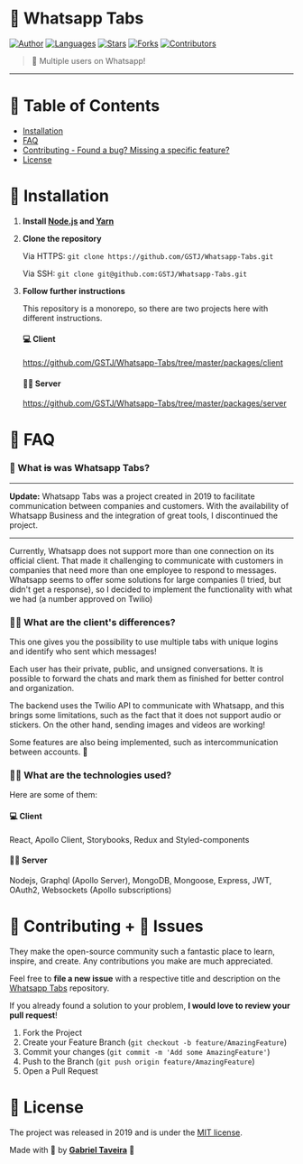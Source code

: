 # 💬 Whatsapp Tabs

[![Author](https://img.shields.io/badge/author-GSTJ-F2C702?style=flat-square)](https://github.com/GSTJ)
[![Languages](https://img.shields.io/github/languages/count/GSTJ/Whatsapp-Tabs?color=%23F2C702&style=flat-square)](#)
[![Stars](https://img.shields.io/github/stars/GSTJ/Whatsapp-Tabs?color=F2C702&style=flat-square)](https://github.com/GSTJ/Whatsapp-Tabs/stargazers)
[![Forks](https://img.shields.io/github/forks/GSTJ/Whatsapp-Tabs?color=%23F2C702&style=flat-square)](https://github.com/GSTJ/Whatsapp-Tabs/network/members)
[![Contributors](https://img.shields.io/github/contributors/GSTJ/Whatsapp-Tabs?color=F2C702&style=flat-square)](https://github.com/GSTJ/Whatsapp-Tabs/graphs/contributors)

> 🎉 Multiple users on Whatsapp!

--- ---

# :pushpin: Table of Contents

* [Installation](#construction_worker-installation)
* [FAQ](#postbox-faq)
* [Contributing - Found a bug? Missing a specific feature?](#tada-contributing--bug-issues)
* [License](#closed_book-license)

# :construction_worker: Installation

1. **Install [Node.js](https://nodejs.org/en/download/) and [Yarn](https://yarnpkg.com/)**

2. **Clone the repository**

   Via HTTPS: `git clone https://github.com/GSTJ/Whatsapp-Tabs.git`

   Via SSH: `git clone git@github.com:GSTJ/Whatsapp-Tabs.git`

3. **Follow further instructions**

    This repository is a monorepo, so there are two projects here with different instructions.

    #### 💻 Client

    https://github.com/GSTJ/Whatsapp-Tabs/tree/master/packages/client

    #### 👨‍💻 Server

    https://github.com/GSTJ/Whatsapp-Tabs/tree/master/packages/server

# :postbox: FAQ

### 🙋‍ What ~~is~~ was Whatsapp Tabs?

--- ---
**Update:** Whatsapp Tabs was a project created in 2019 to facilitate communication between companies and customers. With the availability of Whatsapp Business and the integration of great tools, I discontinued the project.
--- ---
Currently, Whatsapp does not support more than one connection on its official client. That made it challenging to communicate with customers in companies that need more than one employee to respond to messages.
Whatsapp seems to offer some solutions for large companies (I tried, but didn't get a response), so I decided to implement the functionality with what we had (a number approved on Twilio)

### 🙋‍♂️ What are the client's differences?

This one gives you the possibility to use multiple tabs with unique logins and identify who sent which messages!

Each user has their private, public, and unsigned conversations. It is possible to forward the chats and mark them as finished for better control and organization.

The backend uses the Twilio API to communicate with Whatsapp, and this brings some limitations, such as the fact that it does not support audio or stickers. On the other hand, sending images and videos are working!

Some features are also being implemented, such as intercommunication between accounts. 🎅


### 👨‍🔬 What are the technologies used?

Here are some of them:

#### 💻 Client

React, Apollo Client, Storybooks, Redux and Styled-components

#### 👨‍💻 Server

Nodejs, Graphql (Apollo Server), MongoDB, Mongoose, Express, JWT, OAuth2, Websockets (Apollo subscriptions)

# :tada: Contributing + :bug: Issues

They make the open-source community such a fantastic place to learn, inspire, and create. Any contributions you make are much appreciated.

Feel free to **file a new issue** with a respective title and description on the [Whatsapp Tabs](https://github.com/GSTJ/Whatsapp-Tabs/issues) repository.

If you already found a solution to your problem, **I would love to review your pull request**!

1. Fork the Project
2. Create your Feature Branch (`git checkout -b feature/AmazingFeature`)
3. Commit your changes (`git commit -m 'Add some AmazingFeature'`)
4. Push to the Branch (`git push origin feature/AmazingFeature`)
5. Open a Pull Request

# :closed_book: License

The project was released in 2019 and is under the [MIT license](https://github.com/GSTJ/Whatsapp-Tabs/master/LICENSE).

Made with 💖 by [**Gabriel Taveira**](https://github.com/GSTJ)  🚀
